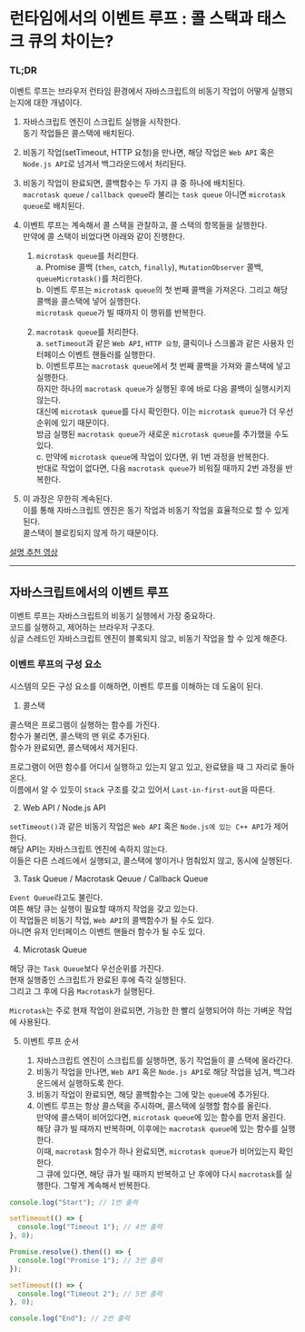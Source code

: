 # 런타임에서의 이벤트 루프 : 콜 스택과 태스크 큐의 차이는?

### TL;DR

이벤트 루프는 브라우저 런타임 환경에서 자바스크립트의 비동기 작업이 어떻게 실행되는지에 대한 개념이다.

1. 자바스크립트 엔진이 스크립트 실행을 시작한다. <br />
   동기 작업들은 콜스택에 배치된다.

2. 비동기 작업(setTimeout, HTTP 요청)을 만나면, 해당 작업은 `Web API` 혹은 `Node.js API`로 넘겨서 백그라운드에서 처리된다.

3. 비동기 작업이 완료되면, 콜백함수는 두 가지 큐 중 하나에 배치된다. <br />
   `macrotask queue` / `callback queue`라 불리는 `task queue` 아니면 `microtask queue`로 배치된다.

4. 이벤트 루프는 계속해서 콜 스택을 관찰하고, 콜 스택의 항목들을 실행한다. <br />
   만약에 콜 스택이 비었다면 아래와 같이 진행한다.

   1. `microtask queue`를 처리한다. <br />
      a. Promise 콜백 (`then`, `catch`, `finally`), `MutationObserver` 콜백, `queueMicrotask()`를 처리한다.<br />
      b. 이벤트 루프는 `microtask queue`의 첫 번째 콜백을 가져온다. 그리고 해당 콜백을 콜스택에 넣어 실행한다. <br />
      `microtask queue`가 빌 때까지 이 행위를 반복한다.

   2. `macrotask queue`를 처리한다. <br />
      a. `setTimeout`과 같은 `Web API`, `HTTP 요청`, 클릭이나 스크롤과 같은 사용자 인터페이스 이벤트 핸들러를 실행한다.<br />
      b. 이벤트루프는 `macrotask queue`에서 첫 번째 콜백을 가져와 콜스택에 넣고 실행한다. <br />
      하지만 하나의 `macrotask queue`가 실행된 후에 바로 다음 콜백이 실행시키지 않는다. <br />
      대신에 `microtask queue`를 다시 확인한다. 이는 `microtask queue`가 더 우선순위에 있기 때문이다.<br />
      방금 실행된 `macrotask queue`가 새로운 `microtask queue`를 추가했을 수도 있다.<br />
      c. 만약에 `microtask queue`에 작업이 있다면, 위 1번 과정을 반복한다. <br />
      반대로 작업이 없다면, 다음 `macrotask queue`가 비워질 때까지 2번 과정을 반복한다.

5. 이 과정은 무한히 계속된다. <br />
   이를 통해 자바스크립트 엔진은 동기 작업과 비동기 작업을 효율적으로 할 수 있게 된다.<br />
   콜스택이 블로킹되지 않게 하기 때문이다.

[설명 추천 영상](https://www.youtube.com/watch?v=eiC58R16hb8)

---

## 자바스크립트에서의 이벤트 루프

이벤트 루프는 자바스크립트의 비동기 실행에서 가장 중요하다. <br />
코드를 실행하고, 제어하는 브라우저 구조다. <br />
싱글 스레드인 자바스크립트 엔진이 블록되지 않고, 비동기 작업을 할 수 있게 해준다.

### 이벤트 루프의 구성 요소

시스템의 모든 구성 요소를 이해하면, 이벤트 루프를 이해하는 데 도움이 된다. <br />

1. 콜스택

콜스택은 프로그램이 실행하는 함수를 가진다. <br />
함수가 불리면, 콜스택의 맨 위로 추가된다. <br />
함수가 완료되면, 콜스택에서 제거된다.

프로그램이 어떤 함수를 어디서 실행하고 있는지 알고 있고, 완료됐을 때 그 자리로 돌아온다. <br />
이름에서 알 수 있듯이 `Stack` 구조를 갖고 있어서 `Last-in-first-out`을 따른다.

2. Web API / Node.js API

`setTimeout()`과 같은 비동기 작업은 `Web API` 혹은 `Node.js에 있는 C++ API`가 제어한다. <br />
해당 API는 자바스크립트 엔진에 속하지 않는다. <br />
이들은 다른 스레드에서 실행되고, 콜스택에 쌓이거나 멈춰있지 않고, 동시에 실행된다.

3. Task Queue / Macrotask Qeuue / Callback Queue

`Event Queue`라고도 불린다. <br />
여튼 해당 큐는 실행이 필요할 때까지 작업을 갖고 있는다. <br />
이 작업들은 비동기 작업, `Web API`의 콜백함수가 될 수도 있다. <br />
아니면 유저 인터페이스 이벤트 핸들러 함수가 될 수도 있다.

4. Microtask Queue

해당 큐는 `Task Queue`보다 우선순위를 가진다. <br />
현재 실행중인 스크립트가 완료된 후에 즉각 실행된다. <br />
그리고 그 후에 다음 `Macrotask`가 실행된다.

`Microtask`는 주로 현재 작업이 완료되면, 가능한 한 빨리 실행되어야 하는 가벼운 작업에 사용된다.

5. 이벤트 루프 순서

   1. 자바스크립트 엔진이 스크립트를 실행하면, 동기 작업들이 콜 스택에 올라간다. <br />
   2. 비동기 작업을 만나면, `Web API` 혹은 `Node.js API`로 해당 작업을 넘겨, 백그라운드에서 실행하도록 한다. <br />
   3. 비동기 작업이 완료되면, 해당 콜백함수는 그에 맞는 `queue`에 추가된다. <br />
   4. 이벤트 루프는 항상 콜스택을 주시하며, 콜스택에 실행할 함수를 올린다. <br />
      만약에 콜스택이 비어있다면, `microtask queue`에 있는 함수를 먼저 올린다. <br />
      해당 큐가 빌 때까지 반복하며, 이후에는 `macrotask queue`에 있는 함수를 실행한다. <br />
      이때, `macrotask` 함수가 하나 완료되면, `microtask queue`가 비어있는지 확인한다. <br />
      그 큐에 있다면, 해당 큐가 빌 때까지 반복하고 난 후에야 다시 `macrotask`를 실행한다.
      그렇게 계속해서 반복한다.

```javascript
console.log("Start"); // 1번 출력

setTimeout(() => {
  console.log("Timeout 1"); // 4번 출력
}, 0);

Promise.resolve().then(() => {
  console.log("Promise 1"); // 3번 출력
});

setTimeout(() => {
  console.log("Timeout 2"); // 5번 출력
}, 0);

console.log("End"); // 2번 출력
```
